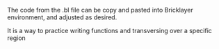 The code from the .bl file can be copy and pasted into Bricklayer environment, 
and adjusted as desired.

It is a way to practice writing functions and transversing over a specific region